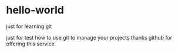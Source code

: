 # hello-world
just for learning git 

just for test how to use git to manage your projects
thanks github for offering this service
